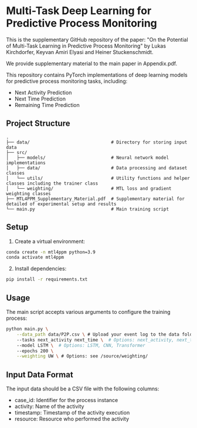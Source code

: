 # Multi-Task Deep Learning for Predictive Process Monitoring

This is the supplementary GitHub repository of the paper: "On the Potential of Multi-Task Learning in Predictive Process Monitoring" by Lukas Kirchdorfer, Keyvan Amiri Elyasi and Heiner Stuckenschmidt.

We provide supplementary material to the main paper in Appendix.pdf.

This repository contains PyTorch implementations of deep learning models for predictive process monitoring tasks, including:
- Next Activity Prediction
- Next Time Prediction
- Remaining Time Prediction

## Project Structure
```
.
├── data/                               # Directory for storing input data
├── src/
│   ├── models/                         # Neural network model implementations
│   ├── data/                           # Data processing and dataset classes
│   └── utils/                          # Utility functions and helper classes including the trainer class
│   └── weighting/                      # MTL loss and gradient weighting classes
├── MTL4PPM_Supplementary_Material.pdf  # Supplementary material for detailed of experimental setup and results 
└── main.py                             # Main training script
```

## Setup

1. Create a virtual environment:
```bash
conda create -n mtl4ppm python=3.9
conda activate mtl4ppm
```

2. Install dependencies:
```bash
pip install -r requirements.txt
```

## Usage

The main script accepts various arguments to configure the training process:

```bash
python main.py \
    --data_path data/P2P.csv \ # Upload your event log to the data folder
    --tasks next_activity next_time \  # Options: next_activity, next_time, remaining_time, multi
    --model LSTM \  # Options: LSTM, CNN, Transformer
    --epochs 200 \
    --weighting UW \ # Options: see /source/weighting/
```

## Input Data Format

The input data should be a CSV file with the following columns:
- case_id: Identifier for the process instance
- activity: Name of the activity
- timestamp: Timestamp of the activity execution
- resource: Resource who performed the activity 
